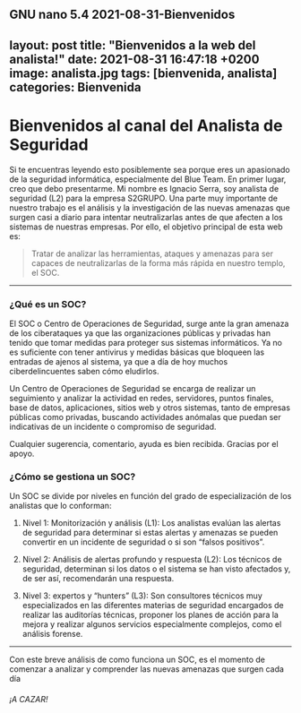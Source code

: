   GNU nano 5.4                                                                                                                                                                                                             2021-08-31-Bienvenidos                                                                                                                                                                                                                      
---
layout: post
title: "Bienvenidos a la web del analista!"
date: 2021-08-31 16:47:18 +0200
image: analista.jpg
tags: [bienvenida, analista]
categories: Bienvenida
---

# Bienvenidos al canal del Analista de Seguridad

Si te encuentras leyendo esto posiblemente sea porque eres un apasionado de la seguridad informática, especialmente del Blue Team.
En primer lugar, creo que debo presentarme. Mi nombre es Ignacio Serra, soy analista de seguridad (L2) para la empresa S2GRUPO. Una parte muy importante de nuestro trabajo es el análisis y la investigación de las nuevas amenazas que surgen casi a diario para intentar neutralizarlas antes de que afecten a los sistemas de nuestras empresas.
Por ello, el objetivo principal de esta web es:

> Tratar de analizar las herramientas, ataques y amenazas para ser capaces de neutralizarlas de la forma más rápida en nuestro templo, el SOC.


***

### ¿Qué es un SOC?
El SOC o Centro de Operaciones de Seguridad, surge ante la gran amenaza de los ciberataques ya que las organizaciones públicas y privadas han tenido que tomar medidas para proteger sus sistemas informáticos. Ya no es suficiente con tener antivirus y medidas básicas que bloqueen las entradas de ajenos al sistema, ya que a día de hoy muchos ciberdelincuentes saben cómo eludirlos.

Un Centro de Operaciones de Seguridad se encarga de realizar un seguimiento y analizar la actividad en redes, servidores, puntos finales, base de datos, aplicaciones, sitios web y otros sistemas, tanto de empresas públicas como privadas, buscando actividades anómalas que puedan ser indicativas de un incidente o compromiso de seguridad.

Cualquier sugerencia, comentario, ayuda es bien recibida.
Gracias por el apoyo.

### ¿Cómo se gestiona un SOC?
Un SOC se divide por niveles en función del grado de especialización de los analistas que lo conforman:

1. Nivel 1: Monitorización y análisis (L1): Los analistas evalúan las alertas de seguridad para determinar si estas alertas y amenazas se pueden convertir en un incidente de seguridad o si son “falsos positivos”.

2. Nivel 2: Análisis de alertas profundo y respuesta (L2): Los técnicos de seguridad, determinan si los datos o el sistema se han visto afectados y, de ser así, recomendarán una respuesta.

3. Nivel 3: expertos y “hunters” (L3): Son consultores técnicos muy especializados en las diferentes materias de seguridad encargados de realizar las auditorías técnicas, proponer los planes de acción para la mejora y realizar algunos servicios especialmente complejos, como el análisis forense.

***
Con este breve análisis de como funciona un SOC, es el momento de comenzar a analizar y comprender las nuevas amenazas que surgen cada día

###### ¡A CAZAR!





